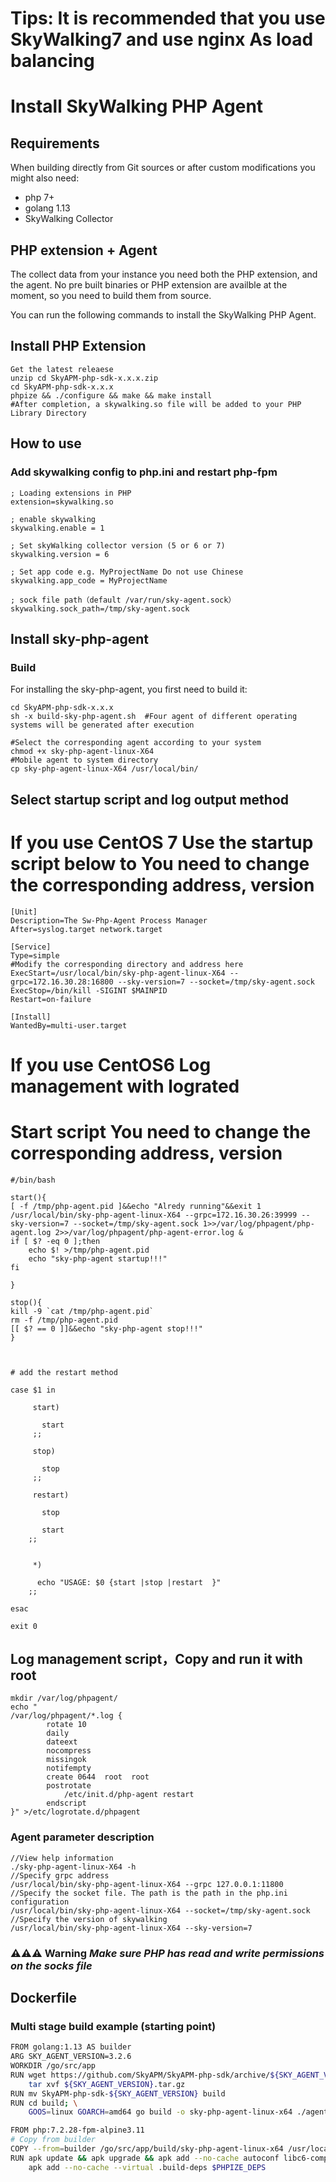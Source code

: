 # Tips: It is recommended that you use SkyWalking7 and use nginx As load balancing

# Install SkyWalking PHP Agent

## Requirements
When building directly from Git sources or after custom modifications you might also need:
* php 7+
* golang 1.13
* SkyWalking Collector

## PHP extension + Agent
The collect data from your instance you need both the PHP extension, and the agent. 
No pre built binaries or PHP extension are availble at the moment, so you need to
build them from source.

You can run the following commands to install the SkyWalking PHP Agent.

## Install PHP Extension 
```shell script
Get the latest releaese
unzip cd SkyAPM-php-sdk-x.x.x.zip
cd SkyAPM-php-sdk-x.x.x
phpize && ./configure && make && make install
#After completion, a skywalking.so file will be added to your PHP Library Directory
```

## How to use

### Add skywalking config to php.ini and restart php-fpm

```shell script
; Loading extensions in PHP
extension=skywalking.so

; enable skywalking
skywalking.enable = 1

; Set skyWalking collector version (5 or 6 or 7)
skywalking.version = 6

; Set app code e.g. MyProjectName Do not use Chinese
skywalking.app_code = MyProjectName

; sock file path（default /var/run/sky-agent.sock）
skywalking.sock_path=/tmp/sky-agent.sock
```


## Install sky-php-agent
### Build
For installing the sky-php-agent, you first need to build it:

```shell script
cd SkyAPM-php-sdk-x.x.x
sh -x build-sky-php-agent.sh  #Four agent of different operating systems will be generated after execution

#Select the corresponding agent according to your system
chmod +x sky-php-agent-linux-X64
#Mobile agent to system directory
cp sky-php-agent-linux-X64 /usr/local/bin/
```
## Select startup script and log output method 
# If you use CentOS 7 Use the startup script below to  You need to change the corresponding address, version
```shell script
[Unit]
Description=The Sw-Php-Agent Process Manager
After=syslog.target network.target

[Service]
Type=simple
#Modify the corresponding directory and address here
ExecStart=/usr/local/bin/sky-php-agent-linux-X64 --grpc=172.16.30.28:16800 --sky-version=7 --socket=/tmp/sky-agent.sock
ExecStop=/bin/kill -SIGINT $MAINPID
Restart=on-failure

[Install]
WantedBy=multi-user.target

```
# If you use CentOS6  Log management with lograted
# Start script You need to change the corresponding address, version
```shell script
#/bin/bash

start(){
[ -f /tmp/php-agent.pid ]&&echo "Alredy running"&&exit 1
/usr/local/bin/sky-php-agent-linux-X64 --grpc=172.16.30.26:39999 --sky-version=7 --socket=/tmp/sky-agent.sock 1>>/var/log/phpagent/php-agent.log 2>>/var/log/phpagent/php-agent-error.log & 
if [ $? -eq 0 ];then
	echo $! >/tmp/php-agent.pid
	echo "sky-php-agent startup!!!"
fi

}

stop(){
kill -9 `cat /tmp/php-agent.pid`
rm -f /tmp/php-agent.pid
[[ $? == 0 ]]&&echo "sky-php-agent stop!!!"
}



# add the restart method

case $1 in

     start)

       start
     ;;

     stop)

       stop
     ;;

     restart)

       stop

       start
    ;;


     *)

      echo "USAGE: $0 {start |stop |restart  }"
    ;;

esac

exit 0
```
## Log management script，Copy and run it with root
```shell script
mkdir /var/log/phpagent/
echo "
/var/log/phpagent/*.log {
        rotate 10
        daily
        dateext
        nocompress
        missingok
        notifempty
        create 0644  root  root
		postrotate
			/etc/init.d/php-agent restart
		endscript
}" >/etc/logrotate.d/phpagent
```

### Agent parameter description
```shell script
//View help information
./sky-php-agent-linux-X64 -h
//Specify grpc address
/usr/local/bin/sky-php-agent-linux-X64 --grpc 127.0.0.1:11800
//Specify the socket file. The path is the path in the php.ini configuration
/usr/local/bin/sky-php-agent-linux-X64 --socket=/tmp/sky-agent.sock
//Specify the version of skywalking
/usr/local/bin/sky-php-agent-linux-X64 --sky-version=7
```

### ⚠️⚠️⚠️ Warning *Make sure PHP has read and write permissions on the socks file*

## Dockerfile

### Multi stage build example (starting point)
```bash
FROM golang:1.13 AS builder
ARG SKY_AGENT_VERSION=3.2.6
WORKDIR /go/src/app
RUN wget https://github.com/SkyAPM/SkyAPM-php-sdk/archive/${SKY_AGENT_VERSION}.tar.gz; \
    tar xvf ${SKY_AGENT_VERSION}.tar.gz
RUN mv SkyAPM-php-sdk-${SKY_AGENT_VERSION} build
RUN cd build; \
    GOOS=linux GOARCH=amd64 go build -o sky-php-agent-linux-x64 ./agent/cmd/main.go

FROM php:7.2.28-fpm-alpine3.11
# Copy from builder
COPY --from=builder /go/src/app/build/sky-php-agent-linux-x64 /usr/local/bin/sky-php-agent
RUN apk update && apk upgrade && apk add --no-cache autoconf libc6-compat libcurl curl-dev icu-dev & \
    apk add --no-cache --virtual .build-deps $PHPIZE_DEPS
```
